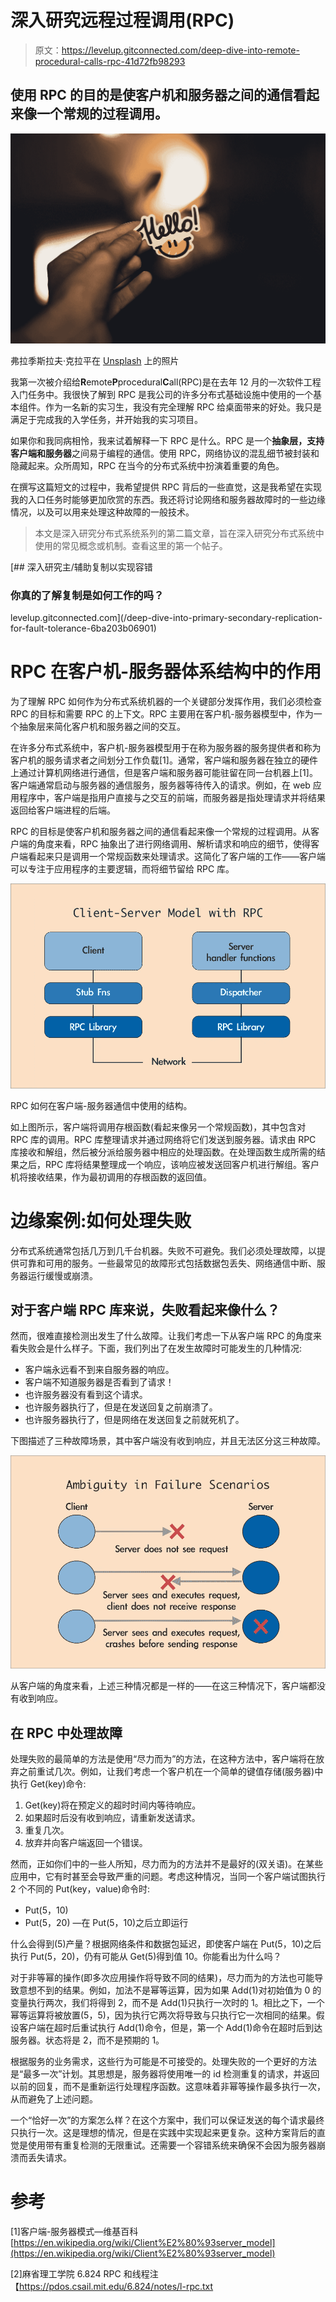 # 深入研究远程过程调用(RPC)

> 原文：<https://levelup.gitconnected.com/deep-dive-into-remote-procedural-calls-rpc-41d72fb98293>

## 使用 RPC 的目的是使客户机和服务器之间的通信看起来像一个常规的过程调用。

![](img/d241db91aa434afae783622486c737f7.png)

弗拉季斯拉夫·克拉平在 [Unsplash](https://unsplash.com?utm_source=medium&utm_medium=referral) 上的照片

我第一次被介绍给**R**emote**P**procedural**C**all(RPC)是在去年 12 月的一次软件工程入门任务中。我很快了解到 RPC 是我公司的许多分布式基础设施中使用的一个基本组件。作为一名新的实习生，我没有完全理解 RPC 给桌面带来的好处。我只是满足于完成我的入学任务，并开始我的实习项目。

如果你和我同病相怜，我来试着解释一下 RPC 是什么。RPC 是一个**抽象层，支持客户端和服务器**之间易于编程的通信。使用 RPC，网络协议的混乱细节被封装和隐藏起来。众所周知，RPC 在当今的分布式系统中扮演着重要的角色。

在撰写这篇短文的过程中，我希望提供 RPC 背后的一些直觉，这是我希望在实现我的入口任务时能够更加欣赏的东西。我还将讨论网络和服务器故障时的一些边缘情况，以及可以用来处理这种故障的一般技术。

> 本文是深入研究分布式系统系列的第二篇文章，旨在深入研究分布式系统中使用的常见概念或机制。查看这里的第一个帖子。

[](/deep-dive-into-primary-secondary-replication-for-fault-tolerance-6ba203b06901) [## 深入研究主/辅助复制以实现容错

### 你真的了解复制是如何工作的吗？

levelup.gitconnected.com](/deep-dive-into-primary-secondary-replication-for-fault-tolerance-6ba203b06901) 

# RPC 在客户机-服务器体系结构中的作用

为了理解 RPC 如何作为分布式系统机器的一个关键部分发挥作用，我们必须检查 RPC 的目标和需要 RPC 的上下文。RPC 主要用在客户机-服务器模型中，作为一个抽象层来简化客户机和服务器之间的交互。

在许多分布式系统中，客户机-服务器模型用于在称为服务器的服务提供者和称为客户机的服务请求者之间划分工作负载[1]。通常，客户端和服务器在独立的硬件上通过计算机网络进行通信，但是客户端和服务器可能驻留在同一台机器上[1]。客户端通常启动与服务器的通信服务，服务器等待传入的请求。例如，在 web 应用程序中，客户端是指用户直接与之交互的前端，而服务器是指处理请求并将结果返回给客户端进程的后端。

RPC 的目标是使客户机和服务器之间的通信看起来像一个常规的过程调用。从客户端的角度来看，RPC 抽象出了进行网络调用、解析请求和响应的细节，使得客户端看起来只是调用一个常规函数来处理请求。这简化了客户端的工作——客户端可以专注于应用程序的主要逻辑，而将细节留给 RPC 库。

![](img/2aee5a49966ef85ffdef65409cb41f1b.png)

RPC 如何在客户端-服务器通信中使用的结构。

如上图所示，客户端将调用存根函数(看起来像另一个常规函数)，其中包含对 RPC 库的调用。RPC 库整理请求并通过网络将它们发送到服务器。请求由 RPC 库接收和解组，然后被分派给服务器中相应的处理函数。在处理函数生成所需的结果之后，RPC 库将结果整理成一个响应，该响应被发送回客户机进行解组。客户机将接收结果，作为最初调用的存根函数的返回值。

# 边缘案例:如何处理失败

分布式系统通常包括几万到几千台机器。失败不可避免。我们必须处理故障，以提供可靠和可用的服务。一些最常见的故障形式包括数据包丢失、网络通信中断、服务器运行缓慢或崩溃。

## 对于客户端 RPC 库来说，失败看起来像什么？

然而，很难直接检测出发生了什么故障。让我们考虑一下从客户端 RPC 的角度来看失败会是什么样子。下面，我们列出了在发生故障时可能发生的几种情况:

*   客户端永远看不到来自服务器的响应。
*   客户端不知道服务器是否看到了请求！
*   也许服务器没有看到这个请求。
*   也许服务器执行了，但是在发送回复之前崩溃了。
*   也许服务器执行了，但是网络在发送回复之前就死机了。

下图描述了三种故障场景，其中客户端没有收到响应，并且无法区分这三种故障。

![](img/0cdd1a3658537b8efcfcdfbb459c3b7f.png)

从客户端的角度来看，上述三种情况都是一样的——在这三种情况下，客户端都没有收到响应。

## 在 RPC 中处理故障

处理失败的最简单的方法是使用“尽力而为”的方法，在这种方法中，客户端将在放弃之前重试几次。例如，让我们考虑一个客户机在一个简单的键值存储(服务器)中执行 Get(key)命令:

1.  Get(key)将在预定义的超时时间内等待响应。
2.  如果超时后没有收到响应，请重新发送请求。
3.  重复几次。
4.  放弃并向客户端返回一个错误。

然而，正如你们中的一些人所知，尽力而为的方法并不是最好的(双关语)。在某些应用中，它有时甚至会导致严重的问题。考虑这种情况，当同一个客户端试图执行 2 个不同的 Put(key，value)命令时:

*   Put(5，10)
*   Put(5，20) —在 Put(5，10)之后立即运行

什么会得到(5)产量？根据网络条件和数据包延迟，即使客户端在 Put(5，10)之后执行 Put(5，20)，仍有可能从 Get(5)得到值 10。你能看出为什么吗？

对于非等幂的操作(即多次应用操作将导致不同的结果)，尽力而为的方法也可能导致意想不到的结果。例如，加法不是幂等运算，因为如果 Add(1)对初始值为 0 的变量执行两次，我们将得到 2，而不是 Add(1)只执行一次时的 1。相比之下，一个幂等运算将被放置(5，5)，因为执行它两次将导致与只执行它一次相同的结果。假设客户端在超时后重试执行 Add(1)命令，但是，第一个 Add(1)命令在超时后到达服务器。状态将是 2，而不是预期的 1。

根据服务的业务需求，这些行为可能是不可接受的。处理失败的一个更好的方法是“最多一次”计划。其思想是，服务器将使用唯一的 id 检测重复的请求，并返回以前的回复，而不是重新运行处理程序函数。这意味着非幂等操作最多执行一次，从而避免了上述问题。

一个“恰好一次”的方案怎么样？在这个方案中，我们可以保证发送的每个请求最终只执行一次。这是理想的情况，但是在实践中实现起来更复杂。这种方案背后的直觉是使用带有重复检测的无限重试。还需要一个容错系统来确保不会因为服务器崩溃而丢失请求。

# 参考

[1]客户端-服务器模式—维基百科[https://en.wikipedia.org/wiki/Client%E2%80%93server_model](https://en.wikipedia.org/wiki/Client%E2%80%93server_model)

[2]麻省理工学院 6.824 RPC 和线程注【https://pdos.csail.mit.edu/6.824/notes/l-rpc.txt 